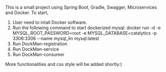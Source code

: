 This is a small project using Spring Boot, Gradle, Swagger, Microservices and Docker.
To start, 
1. User need to intall Docker software.
2. Run the following command to start dockerized mysql:
  docker run -d -e MYSQL_ROOT_PASSWORD=root -e MYSQL_DATABASE=catalytics -p 3306:3306 --name mysql_lin mysql:latest
3. Run DockMan-registration
4. Run DockMan-service
5. Run DockMan-consumer

More functionalities and css style will be added shortly:)
